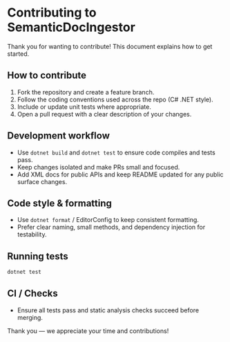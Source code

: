 # Contributing to SemanticDocIngestor

Thank you for wanting to contribute! This document explains how to get started.

## How to contribute
1. Fork the repository and create a feature branch.
2. Follow the coding conventions used across the repo (C# .NET style).
3. Include or update unit tests where appropriate.
4. Open a pull request with a clear description of your changes.

## Development workflow
- Use `dotnet build` and `dotnet test` to ensure code compiles and tests pass.
- Keep changes isolated and make PRs small and focused.
- Add XML docs for public APIs and keep README updated for any public surface changes.

## Code style & formatting
- Use `dotnet format` / EditorConfig to keep consistent formatting.
- Prefer clear naming, small methods, and dependency injection for testability.

## Running tests
```bash
dotnet test
```

## CI / Checks
- Ensure all tests pass and static analysis checks succeed before merging.

Thank you — we appreciate your time and contributions!
